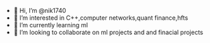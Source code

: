 - 👋 Hi, I’m @nik1740
- 👀 I’m interested in C++,computer networks,quant finance,hfts
- 🌱 I’m currently learning ml
- 💞️ I’m looking to collaborate on ml projects and and finacial projects

<!---
nik1740/nik1740 is a ✨ special ✨ repository because its `README.md` (this file) appears on your GitHub profile.
You can click the Preview link to take a look at your changes.
--->
